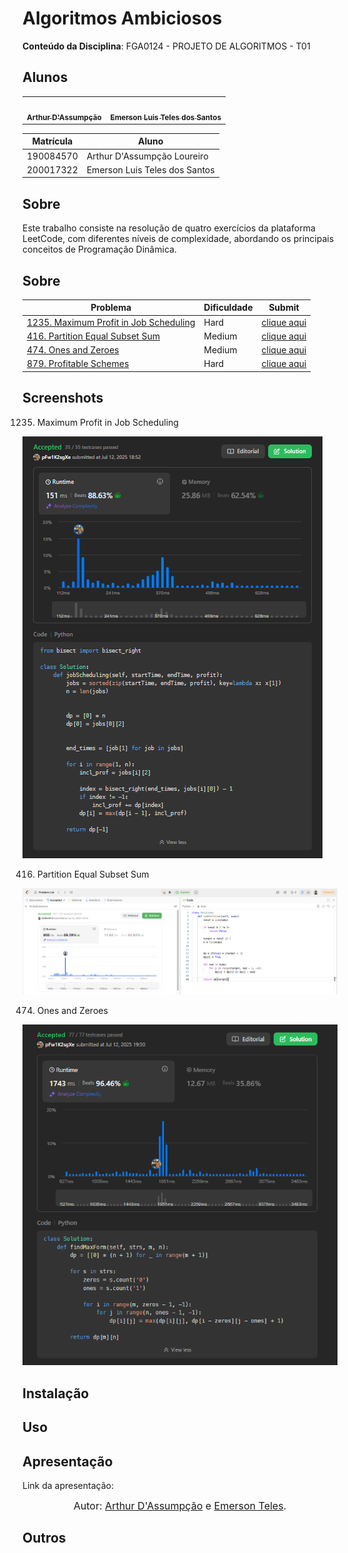# Algoritmos Ambiciosos

**Conteúdo da Disciplina**: FGA0124 - PROJETO DE ALGORITMOS - T01

## Alunos

<div align = "center">
<table>
  <tr>
    <td align="center"><a href="https://github.com/ArtAssLou"><img style="border-radius: 50%;" src="https://github.com/ArtAssLou.png" width="190;" alt=""/><br /><sub><b>Arthur D'Assumpção</b></sub></a><br /><a href="Link git" title="Rocketseat"></a></td>
    <td align="center"><a href="https://github.com/EmersonTeles"><img style="border-radius: 50%;" src="https://github.com/EmersonTeles.png" width="190px;" alt=""/><br /><sub><b>Emerson Luis Teles dos Santos </b></sub></a><br />
  </tr>
</table>

| Matrícula | Aluno                         |
| --------- | ----------------------------- |
| 190084570 | Arthur D'Assumpção Loureiro   |
| 200017322 | Emerson Luis Teles dos Santos |

</div>

## Sobre

Este trabalho consiste na resolução de quatro exercícios da plataforma LeetCode, com diferentes níveis de complexidade, abordando os principais conceitos de Programação Dinâmica.

## Sobre

| Problema                                                                                                              | Dificuldade | Submit                               |
| --------------------------------------------------------------------------------------------------------------------- | ----------- | ------------------------------------ |
| [1235. Maximum Profit in Job Scheduling](https://leetcode.com/problems/maximum-profit-in-job-scheduling/description/) | Hard     | [clique aqui](https://link-do-video) |
| [416. Partition Equal Subset Sum](https://leetcode.com/problems/partition-equal-subset-sum/description/)              | Medium     | [clique aqui](https://link-do-video) |
| [474. Ones and Zeroes](https://leetcode.com/problems/ones-and-zeroes/description/)                                                                                                                | Medium    | [clique aqui](https://link-do-video) |
| [879. Profitable Schemes](https://leetcode.com/problems/profitable-schemes/description/) | Hard | [clique aqui](https://link-do-video)

## Screenshots

1235. Maximum Profit in Job Scheduling

![alt text](image.png)

416. Partition Equal Subset Sum

![alt text](image2.png)

474. Ones and Zeroes

![alt text](image-1.png)

## Instalação

## Uso

## Apresentação

Link da apresentação:

<font size="3"><p style="text-align: center">Autor: [Arthur D'Assumpção](https://github.com/ArtAssLou) e [Emerson Teles](https://github.com/ArtAssLou).</p></font>

## Outros
